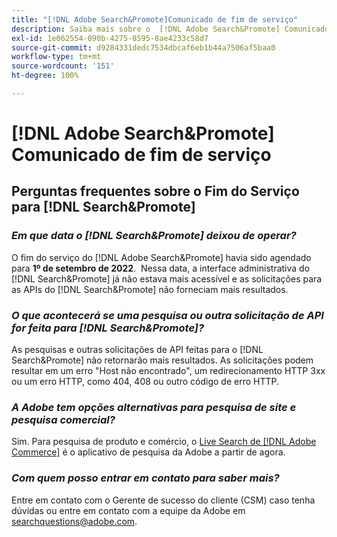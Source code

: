 ```yaml
---
title: "[!DNL Adobe Search&Promote]Comunicado de fim de serviço"
description: Saiba mais sobre o  [!DNL Adobe Search&Promote] Comunicado de fim de serviço.
exl-id: 1e062554-090b-4275-8595-8ae4233c58d7
source-git-commit: d9284331dedc7534dbcaf6eb1b44a7506af5baa0
workflow-type: tm+mt
source-wordcount: '151'
ht-degree: 100%

---
```


# [!DNL Adobe Search&Promote] Comunicado de fim de serviço

## Perguntas frequentes sobre o Fim do Serviço para [!DNL Search&Promote]

### **_Em que data o [!DNL Search&Promote] deixou de operar?_**

O fim do serviço do [!DNL Adobe Search&Promote] havia sido agendado para **1º de setembro de 2022**.  Nessa data, a interface administrativa do [!DNL Search&Promote] já não estava mais acessível e as solicitações para as APIs do [!DNL Search&Promote] não forneciam mais resultados.

### **_O que acontecerá se uma pesquisa ou outra solicitação de API for feita para [!DNL Search&Promote]?_**

As pesquisas e outras solicitações de API feitas para o [!DNL Search&Promote] não retornarão mais resultados. As solicitações podem resultar em um erro &quot;Host não encontrado&quot;, um redirecionamento HTTP 3xx ou um erro HTTP, como 404, 408 ou outro código de erro HTTP.

### **_A Adobe tem opções alternativas para pesquisa de site e pesquisa comercial?_**

Sim. Para pesquisa de produto e comércio, o [Live Search de  [!DNL Adobe Commerce]](https://experienceleague.adobe.com/docs/commerce-merchant-services/live-search/guide-overview.html?lang=pt-BR) é o aplicativo de pesquisa da Adobe a partir de agora.

<!-- ### **_Can Adobe recommend any frameworks or platforms that offer features similar to Search&Promote?_**

  Yes. If the Search&Promote feature is critical to your marketing strategy, consider the many open-source frameworks that exist to power search, including [Apache Solr](https://solr.apache.org/) and [Elastic Free and Open](https://www.elastic.co/about/free-and-open).  

  Also, both [AWS](https://aws.amazon.com/cloudsearch/) and [Microsoft&reg; Azure](https://azure.microsoft.com/en-us/services/search/) provide cloud-native search capabilities on their respective cloud platforms. You can integrate both options into Adobe Experience Manager Sites to power site search and more. -->

### **_Com quem posso entrar em contato para saber mais?_**

Entre em contato com o Gerente de sucesso do cliente (CSM) caso tenha dúvidas ou entre em contato com a equipe da Adobe em [searchquestions@adobe.com](mailto:searchquestions@adobe.com).
